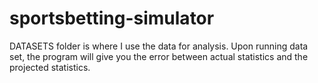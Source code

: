 # sportsbetting-simulator

DATASETS folder is where I use the data for analysis. Upon running data set, the program will give you the error between actual statistics and the projected statistics. 

